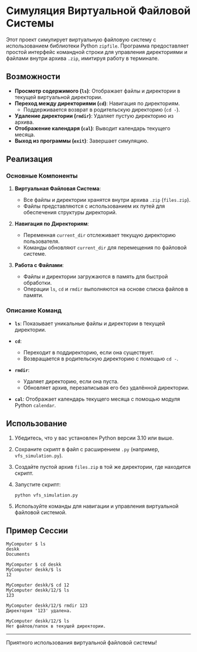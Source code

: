 # Симуляция Виртуальной Файловой Системы

Этот проект симулирует виртуальную файловую систему с использованием библиотеки Python `zipfile`. Программа предоставляет простой интерфейс командной строки для управления директориями и файлами внутри архива `.zip`, имитируя работу в терминале.

## Возможности

- **Просмотр содержимого (`ls`)**: Отображает файлы и директории в текущей виртуальной директории.
- **Переход между директориями (`cd`)**: Навигация по директориям.
  - Поддерживается возврат в родительскую директорию (`cd -`).
- **Удаление директории (`rmdir`)**: Удаляет пустую директорию из архива.
- **Отображение календаря (`cal`)**: Выводит календарь текущего месяца.
- **Выход из программы (`exit`)**: Завершает симуляцию.

## Реализация

### Основные Компоненты

1. **Виртуальная Файловая Система**:
   - Все файлы и директории хранятся внутри архива `.zip` (`files.zip`).
   - Файлы представляются с использованием их путей для обеспечения структуры директорий.

2. **Навигация по Директориям**:
   - Переменная `current_dir` отслеживает текущую директорию пользователя.
   - Команды обновляют `current_dir` для перемещения по файловой системе.

3. **Работа с Файлами**:
   - Файлы и директории загружаются в память для быстрой обработки.
   - Операции `ls`, `cd` и `rmdir` выполняются на основе списка файлов в памяти.

### Описание Команд

- **`ls`**:
  Показывает уникальные файлы и директории в текущей директории.

- **`cd`**:
  - Переходит в поддиректорию, если она существует.
  - Возвращается в родительскую директорию с помощью `cd -`.

- **`rmdir`**:
  - Удаляет директорию, если она пуста.
  - Обновляет архив, перезаписывая его без удалённой директории.

- **`cal`**:
  Отображает календарь текущего месяца с помощью модуля Python `calendar`.

## Использование

1. Убедитесь, что у вас установлен Python версии 3.10 или выше.
2. Сохраните скрипт в файл с расширением `.py` (например, `vfs_simulation.py`).
3. Создайте пустой архив `files.zip` в той же директории, где находится скрипт.
4. Запустите скрипт:

   ```
   python vfs_simulation.py
   ```

5. Используйте команды для навигации и управления виртуальной файловой системой.

## Пример Сессии

```
MyComputer $ ls
deskk
Documents

MyComputer $ cd deskk
MyComputer deskk/$ ls
12

MyComputer deskk/$ cd 12
MyComputer deskk/12/$ ls
123

MyComputer deskk/12/$ rmdir 123
Директория '123' удалена.

MyComputer deskk/12/$ ls
Нет файлов/папок в текущей директории.
```

---

Приятного использования виртуальной файловой системы!
